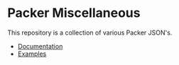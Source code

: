 # Packer Miscellaneous

This repository is a collection of various Packer JSON's.

- [Documentation](https://www.packer.io/docs)
- [Examples](https://github.com/fabioschorn/packer-diversos/tree/main/examples)